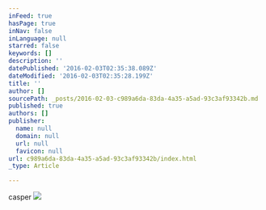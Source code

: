 ```yaml
---
inFeed: true
hasPage: true
inNav: false
inLanguage: null
starred: false
keywords: []
description: ''
datePublished: '2016-02-03T02:35:38.089Z'
dateModified: '2016-02-03T02:35:28.199Z'
title: ''
author: []
sourcePath: _posts/2016-02-03-c989a6da-83da-4a35-a5ad-93c3af93342b.md
published: true
authors: []
publisher:
  name: null
  domain: null
  url: null
  favicon: null
url: c989a6da-83da-4a35-a5ad-93c3af93342b/index.html
_type: Article

---
```

casper
![](https://the-grid-user-content.s3-us-west-2.amazonaws.com/1a3d092e-744d-4f14-916a-d8ba0144dfb0.gif)
